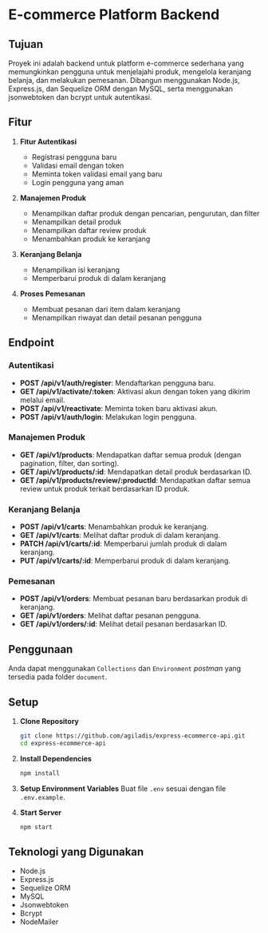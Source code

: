 # E-commerce Platform Backend

## Tujuan

Proyek ini adalah backend untuk platform e-commerce sederhana yang memungkinkan pengguna untuk menjelajahi produk, mengelola keranjang belanja, dan melakukan pemesanan. Dibangun menggunakan Node.js, Express.js, dan Sequelize ORM dengan MySQL, serta menggunakan jsonwebtoken dan bcrypt untuk autentikasi.

## Fitur

1. **Fitur Autentikasi**

   - Registrasi pengguna baru
   - Validasi email dengan token
   - Meminta token validasi email yang baru
   - Login pengguna yang aman

2. **Manajemen Produk**

   - Menampilkan daftar produk dengan pencarian, pengurutan, dan filter
   - Menampilkan detail produk
   - Menampilkan daftar review produk
   - Menambahkan produk ke keranjang

3. **Keranjang Belanja**

   - Menampilkan isi keranjang
   - Memperbarui produk di dalam keranjang

4. **Proses Pemesanan**
   - Membuat pesanan dari item dalam keranjang
   - Menampilkan riwayat dan detail pesanan pengguna

## Endpoint

### Autentikasi

- **POST /api/v1/auth/register**: Mendaftarkan pengguna baru.
- **GET /api/v1/activate/:token**: Aktivasi akun dengan token yang dikirim melalui email.
- **POST /api/v1/reactivate**: Meminta token baru aktivasi akun.
- **POST /api/v1/auth/login**: Melakukan login pengguna.

### Manajemen Produk

- **GET /api/v1/products**: Mendapatkan daftar semua produk (dengan pagination, filter, dan sorting).
- **GET /api/v1/products/:id**: Mendapatkan detail produk berdasarkan ID.
- **GET /api/v1/products/review/:productId**: Mendapatkan daftar semua review untuk produk terkait berdasarkan ID produk.

### Keranjang Belanja

- **POST /api/v1/carts**: Menambahkan produk ke keranjang.
- **GET /api/v1/carts**: Melihat daftar produk di dalam keranjang.
- **PATCH /api/v1/carts/:id**: Memperbarui jumlah produk di dalam keranjang.
- **PUT /api/v1/carts/:id**: Memperbarui produk di dalam keranjang.

### Pemesanan

- **POST /api/v1/orders**: Membuat pesanan baru berdasarkan produk di keranjang.
- **GET /api/v1/orders**: Melihat daftar pesanan pengguna.
- **GET /api/v1/orders/:id**: Melihat detail pesanan berdasarkan ID.

## Penggunaan

Anda dapat menggunakan `Collections` dan `Environment` _postman_ yang tersedia pada folder `document`.

## Setup

1. **Clone Repository**

   ```bash
   git clone https://github.com/agiladis/express-ecommerce-api.git
   cd express-ecommerce-api

   ```

2. **Install Dependencies**

   ```bash
   npm install

   ```

3. **Setup Environment Variables**
   Buat file `.env` sesuai dengan file `.env.example`.

4. **Start Server**
   ```bash
   npm start
   ```

## Teknologi yang Digunakan

- Node.js
- Express.js
- Sequelize ORM
- MySQL
- Jsonwebtoken
- Bcrypt
- NodeMailer
